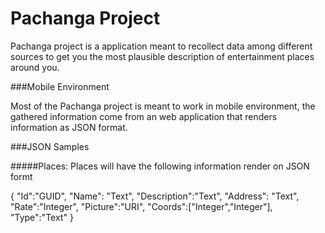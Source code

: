 Pachanga Project
===

Pachanga project is a application meant to recollect data among different sources to get you the most plausible description of entertainment places
around you.

###Mobile Environment

Most of the Pachanga project is meant to work in mobile environment, the gathered information come from an web application that renders information as
JSON format.

###JSON Samples

#####Places:
Places will have the following information render on JSON formt

{ 
	"Id":"GUID",
	"Name": "Text", "Description":"Text", "Address": "Text", 
	"Rate":"Integer", "Picture":"URI", "Coords":["Integer","Integer"],
	"Type":"Text"
}
